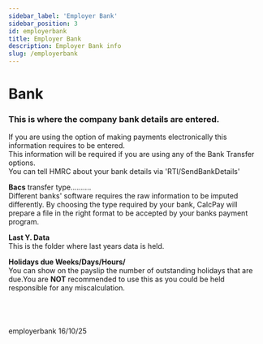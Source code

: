 ```yaml
---
sidebar_label: 'Employer Bank'
sidebar_position: 3
id: employerbank
title: Employer Bank
description: Employer Bank info
slug: /employerbank
---
```


# Bank

### This is where the company bank details are entered.
If you are using the option of making payments electronically this information requires to be entered.  
This information will be required if you are using any of the Bank Transfer options.  
You can tell HMRC about your bank details via 'RTI/SendBankDetails'  

**Bacs** transfer type..........  
Different banks' software requires the raw information to be imputed differently.
By choosing the type required by your bank, CalcPay will prepare a file in the right format to be accepted by your banks payment program.


**Last Y. Data**  
This is the folder where last years data is held.

**Holidays due Weeks/Days/Hours/**  
You can show on the payslip the number of outstanding holidays that are due.You are **NOT** recommended to use this as you could be held responsible for any miscalculation.
<br/>
<br/>
<br/>
<br/>
<br/>
employerbank 16/10/25